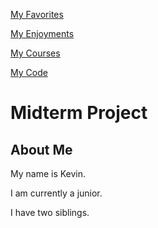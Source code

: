 [My Favorites](MyFavorites.md)

[My Enjoyments](/Enjoyment.md)

[My Courses](/Courses.md)

[My Code](/Code.md)

# Midterm Project

## About Me

My name is Kevin.

I am currently a junior.

I have two siblings.
